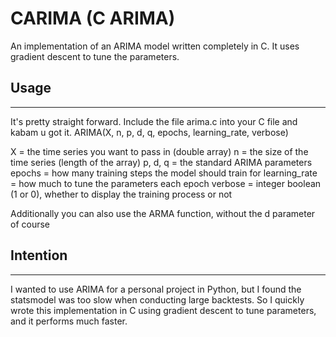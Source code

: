 # CARIMA (C ARIMA)
An implementation of an ARIMA model written completely in C. It uses gradient descent to tune the parameters.

## Usage
---
It's pretty straight forward. Include the file arima.c into your C file and kabam u got it.
ARIMA(X, n, p, d, q, epochs, learning_rate, verbose)

X = the time series you want to pass in (double array)
n = the size of the time series (length of the array)
p, d, q = the standard ARIMA parameters
epochs = how many training steps the model should train for
learning_rate = how much to tune the parameters each epoch
verbose = integer boolean (1 or 0), whether to display the training process or not

Additionally you can also use the ARMA function, without the d parameter of course

## Intention
---
I wanted to use ARIMA for a personal project in Python, but I found the statsmodel was too slow when conducting large backtests. So I quickly wrote this implementation in C using gradient descent to tune parameters, and it performs much faster. 
